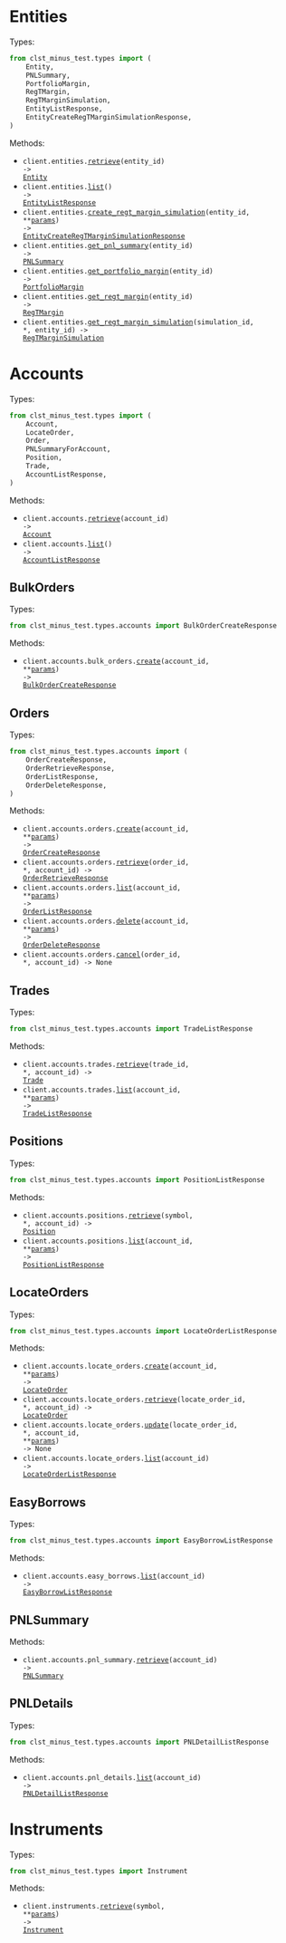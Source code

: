 # Entities

Types:

```python
from clst_minus_test.types import (
    Entity,
    PNLSummary,
    PortfolioMargin,
    RegTMargin,
    RegTMarginSimulation,
    EntityListResponse,
    EntityCreateRegTMarginSimulationResponse,
)
```

Methods:

- <code title="get /entities/{entity_id}">client.entities.<a href="./src/clst_minus_test/resources/entities.py">retrieve</a>(entity_id) -> <a href="./src/clst_minus_test/types/entity.py">Entity</a></code>
- <code title="get /entities">client.entities.<a href="./src/clst_minus_test/resources/entities.py">list</a>() -> <a href="./src/clst_minus_test/types/entity_list_response.py">EntityListResponse</a></code>
- <code title="post /entities/{entity_id}/regt-margin-simulations">client.entities.<a href="./src/clst_minus_test/resources/entities.py">create_regt_margin_simulation</a>(entity_id, \*\*<a href="src/clst_minus_test/types/entity_create_regt_margin_simulation_params.py">params</a>) -> <a href="./src/clst_minus_test/types/entity_create_regt_margin_simulation_response.py">EntityCreateRegTMarginSimulationResponse</a></code>
- <code title="get /entities/{entity_id}/pnl-summary">client.entities.<a href="./src/clst_minus_test/resources/entities.py">get_pnl_summary</a>(entity_id) -> <a href="./src/clst_minus_test/types/pnl_summary.py">PNLSummary</a></code>
- <code title="get /entities/{entity_id}/portfolio-margin">client.entities.<a href="./src/clst_minus_test/resources/entities.py">get_portfolio_margin</a>(entity_id) -> <a href="./src/clst_minus_test/types/portfolio_margin.py">PortfolioMargin</a></code>
- <code title="get /entities/{entity_id}/regt-margin">client.entities.<a href="./src/clst_minus_test/resources/entities.py">get_regt_margin</a>(entity_id) -> <a href="./src/clst_minus_test/types/regt_margin.py">RegTMargin</a></code>
- <code title="get /entities/{entity_id}/regt-margin-simulations/{simulation_id}">client.entities.<a href="./src/clst_minus_test/resources/entities.py">get_regt_margin_simulation</a>(simulation_id, \*, entity_id) -> <a href="./src/clst_minus_test/types/regt_margin_simulation.py">RegTMarginSimulation</a></code>

# Accounts

Types:

```python
from clst_minus_test.types import (
    Account,
    LocateOrder,
    Order,
    PNLSummaryForAccount,
    Position,
    Trade,
    AccountListResponse,
)
```

Methods:

- <code title="get /accounts/{account_id}">client.accounts.<a href="./src/clst_minus_test/resources/accounts/accounts.py">retrieve</a>(account_id) -> <a href="./src/clst_minus_test/types/account.py">Account</a></code>
- <code title="get /accounts">client.accounts.<a href="./src/clst_minus_test/resources/accounts/accounts.py">list</a>() -> <a href="./src/clst_minus_test/types/account_list_response.py">AccountListResponse</a></code>

## BulkOrders

Types:

```python
from clst_minus_test.types.accounts import BulkOrderCreateResponse
```

Methods:

- <code title="post /accounts/{account_id}/bulk-orders">client.accounts.bulk_orders.<a href="./src/clst_minus_test/resources/accounts/bulk_orders.py">create</a>(account_id, \*\*<a href="src/clst_minus_test/types/accounts/bulk_order_create_params.py">params</a>) -> <a href="./src/clst_minus_test/types/accounts/bulk_order_create_response.py">BulkOrderCreateResponse</a></code>

## Orders

Types:

```python
from clst_minus_test.types.accounts import (
    OrderCreateResponse,
    OrderRetrieveResponse,
    OrderListResponse,
    OrderDeleteResponse,
)
```

Methods:

- <code title="post /accounts/{account_id}/orders">client.accounts.orders.<a href="./src/clst_minus_test/resources/accounts/orders.py">create</a>(account_id, \*\*<a href="src/clst_minus_test/types/accounts/order_create_params.py">params</a>) -> <a href="./src/clst_minus_test/types/accounts/order_create_response.py">OrderCreateResponse</a></code>
- <code title="get /accounts/{account_id}/orders/{order_id}">client.accounts.orders.<a href="./src/clst_minus_test/resources/accounts/orders.py">retrieve</a>(order_id, \*, account_id) -> <a href="./src/clst_minus_test/types/accounts/order_retrieve_response.py">OrderRetrieveResponse</a></code>
- <code title="get /accounts/{account_id}/orders">client.accounts.orders.<a href="./src/clst_minus_test/resources/accounts/orders.py">list</a>(account_id, \*\*<a href="src/clst_minus_test/types/accounts/order_list_params.py">params</a>) -> <a href="./src/clst_minus_test/types/accounts/order_list_response.py">OrderListResponse</a></code>
- <code title="delete /accounts/{account_id}/orders">client.accounts.orders.<a href="./src/clst_minus_test/resources/accounts/orders.py">delete</a>(account_id, \*\*<a href="src/clst_minus_test/types/accounts/order_delete_params.py">params</a>) -> <a href="./src/clst_minus_test/types/accounts/order_delete_response.py">OrderDeleteResponse</a></code>
- <code title="delete /accounts/{account_id}/orders/{order_id}">client.accounts.orders.<a href="./src/clst_minus_test/resources/accounts/orders.py">cancel</a>(order_id, \*, account_id) -> None</code>

## Trades

Types:

```python
from clst_minus_test.types.accounts import TradeListResponse
```

Methods:

- <code title="get /accounts/{account_id}/trades/{trade_id}">client.accounts.trades.<a href="./src/clst_minus_test/resources/accounts/trades.py">retrieve</a>(trade_id, \*, account_id) -> <a href="./src/clst_minus_test/types/trade.py">Trade</a></code>
- <code title="get /accounts/{account_id}/trades">client.accounts.trades.<a href="./src/clst_minus_test/resources/accounts/trades.py">list</a>(account_id, \*\*<a href="src/clst_minus_test/types/accounts/trade_list_params.py">params</a>) -> <a href="./src/clst_minus_test/types/accounts/trade_list_response.py">TradeListResponse</a></code>

## Positions

Types:

```python
from clst_minus_test.types.accounts import PositionListResponse
```

Methods:

- <code title="get /accounts/{account_id}/positions/{symbol}">client.accounts.positions.<a href="./src/clst_minus_test/resources/accounts/positions.py">retrieve</a>(symbol, \*, account_id) -> <a href="./src/clst_minus_test/types/position.py">Position</a></code>
- <code title="get /accounts/{account_id}/positions">client.accounts.positions.<a href="./src/clst_minus_test/resources/accounts/positions.py">list</a>(account_id, \*\*<a href="src/clst_minus_test/types/accounts/position_list_params.py">params</a>) -> <a href="./src/clst_minus_test/types/accounts/position_list_response.py">PositionListResponse</a></code>

## LocateOrders

Types:

```python
from clst_minus_test.types.accounts import LocateOrderListResponse
```

Methods:

- <code title="post /accounts/{account_id}/locate-orders">client.accounts.locate_orders.<a href="./src/clst_minus_test/resources/accounts/locate_orders.py">create</a>(account_id, \*\*<a href="src/clst_minus_test/types/accounts/locate_order_create_params.py">params</a>) -> <a href="./src/clst_minus_test/types/locate_order.py">LocateOrder</a></code>
- <code title="get /accounts/{account_id}/locate-orders/{locate_order_id}">client.accounts.locate_orders.<a href="./src/clst_minus_test/resources/accounts/locate_orders.py">retrieve</a>(locate_order_id, \*, account_id) -> <a href="./src/clst_minus_test/types/locate_order.py">LocateOrder</a></code>
- <code title="patch /accounts/{account_id}/locate-orders/{locate_order_id}">client.accounts.locate_orders.<a href="./src/clst_minus_test/resources/accounts/locate_orders.py">update</a>(locate_order_id, \*, account_id, \*\*<a href="src/clst_minus_test/types/accounts/locate_order_update_params.py">params</a>) -> None</code>
- <code title="get /accounts/{account_id}/locate-orders">client.accounts.locate_orders.<a href="./src/clst_minus_test/resources/accounts/locate_orders.py">list</a>(account_id) -> <a href="./src/clst_minus_test/types/accounts/locate_order_list_response.py">LocateOrderListResponse</a></code>

## EasyBorrows

Types:

```python
from clst_minus_test.types.accounts import EasyBorrowListResponse
```

Methods:

- <code title="get /accounts/{account_id}/easy-borrows">client.accounts.easy_borrows.<a href="./src/clst_minus_test/resources/accounts/easy_borrows.py">list</a>(account_id) -> <a href="./src/clst_minus_test/types/accounts/easy_borrow_list_response.py">EasyBorrowListResponse</a></code>

## PNLSummary

Methods:

- <code title="get /accounts/{account_id}/pnl-summary">client.accounts.pnl_summary.<a href="./src/clst_minus_test/resources/accounts/pnl_summary.py">retrieve</a>(account_id) -> <a href="./src/clst_minus_test/types/pnl_summary.py">PNLSummary</a></code>

## PNLDetails

Types:

```python
from clst_minus_test.types.accounts import PNLDetailListResponse
```

Methods:

- <code title="get /accounts/{account_id}/pnl-details">client.accounts.pnl_details.<a href="./src/clst_minus_test/resources/accounts/pnl_details.py">list</a>(account_id) -> <a href="./src/clst_minus_test/types/accounts/pnl_detail_list_response.py">PNLDetailListResponse</a></code>

# Instruments

Types:

```python
from clst_minus_test.types import Instrument
```

Methods:

- <code title="get /instruments/{symbol}">client.instruments.<a href="./src/clst_minus_test/resources/instruments.py">retrieve</a>(symbol, \*\*<a href="src/clst_minus_test/types/instrument_retrieve_params.py">params</a>) -> <a href="./src/clst_minus_test/types/instrument.py">Instrument</a></code>
